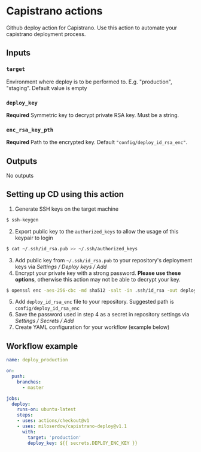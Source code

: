 # Capistrano actions
Github deploy action for Capistrano. Use this action to automate your capistrano deployment process.

## Inputs
### `target`
Environment where deploy is to be performed to. E.g. "production", "staging". Default value is empty

### `deploy_key`
**Required** Symmetric key to decrypt private RSA key. Must be a string.

### `enc_rsa_key_pth`
**Required** Path to the encrypted key. Default `"config/deploy_id_rsa_enc"`.

## Outputs
No outputs

## Setting up CD using this action
1. Generate SSH keys on the target machine
```bash
$ ssh-keygen
```
2. Export public key to the `authorized_keys` to allow the usage of this keypair to login
```bash
$ cat ~/.ssh/id_rsa.pub >> ~/.ssh/authorized_keys
```
3. Add public key from `~/.ssh/id_rsa.pub` to your repository's deployment keys via *Settings / Deploy keys / Add*
4. Encrypt your private key with a strong password. **Please use these options**, otherwise this action may not be able to decrypt your key.
```bash
$ openssl enc -aes-256-cbc -md sha512 -salt -in .ssh/id_rsa -out deploy_id_rsa_enc -k PASSWORD -a
```
5. Add `deploy_id_rsa_enc` file to your repository. Suggested path is `config/deploy_id_rsa_enc`
6. Save the password used in step 4 as a secret in repository settings via *Settings / Secrets / Add*
7. Create YAML configuration for your workflow (example below)

## Workflow example
```yaml
name: deploy_production

on:
  push:
    branches: 
      - master

jobs:
  deploy:
    runs-on: ubuntu-latest
    steps:
    - uses: actions/checkout@v1
    - uses: miloserdow/capistrano-deploy@v1.1
      with:
        target: 'production'
        deploy_key: ${{ secrets.DEPLOY_ENC_KEY }}
```
